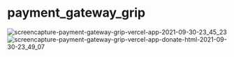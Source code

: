 # payment_gateway_grip

![screencapture-payment-gateway-grip-vercel-app-2021-09-30-23_45_23](https://user-images.githubusercontent.com/39727166/135509638-d47a84d2-2e27-464c-acf7-2a012ee6388b.png)
![screencapture-payment-gateway-grip-vercel-app-donate-html-2021-09-30-23_49_07](https://user-images.githubusercontent.com/39727166/135509737-b300ee0f-7c04-4ecd-aee6-e028f5df19b4.png)
